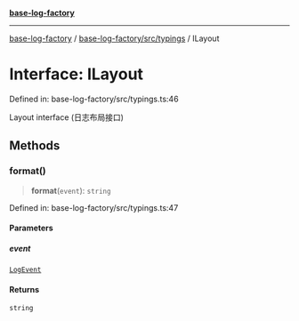 [**base-log-factory**](../../../../index.md)

***

[base-log-factory](../../../../index.md) / [base-log-factory/src/typings](../index.md) / ILayout

# Interface: ILayout

Defined in: base-log-factory/src/typings.ts:46

Layout interface (日志布局接口)

## Methods

### format()

> **format**(`event`): `string`

Defined in: base-log-factory/src/typings.ts:47

#### Parameters

##### event

[`LogEvent`](LogEvent.md)

#### Returns

`string`
